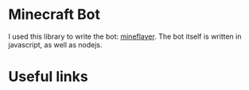 # Minecraft Bot

I used this library to write the bot: [mineflayer](https://github.com/PrismarineJS/mineflayer).
The bot itself is written in javascript, as well as nodejs.

# Useful links